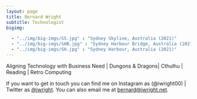 ```yaml
---
layout: page
title: Bernard Wright
subtitle: Technologist
bigimg:
   
  - "../img/big-imgs/SS.jpg" : "Sydney Skyline, Australia (2021)"
  - "../img/big-imgs/SHB.jpg" : "Sydney Harbour Bridge, Australia (2021)"
  - "../img/big-imgs/SH.jpg" : "Sydney Harbour, Australia (2021)"
---
```


Aligning Technology with Business Need | Dungons & Dragons| Cthulhu | Reading | Retro Computing

If you want to get in touch you can find me on Instagram as (@iwright00) | Twitter as [@iwright](http://twitter.com/iwright). You can also email me at [bernard@iwright.net](mailto:bernard@iwright.net).

